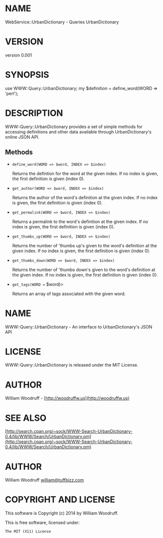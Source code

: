 # NAME

WebService::UrbanDictionary - Queries UrbanDictionary

# VERSION

version 0.001

# SYNOPSIS

use WWW::Query::UrbanDictionary;
my $definition = define\_word(WORD => 'perl');

# DESCRIPTION

WWW::Query::UrbanDictionary provides a set of simple methods for accessing definitions
and other data available through UrbanDictionary's online JSON API.

## Methods

- `define_word(WORD => $word, INDEX => $index)`

    Returns the defintion for the word at the given index.
    If no index is given, the first definition is given (index 0).

- `get_author(WORD => $word, INDEX => $index)`

    Returns the author of the word's definition at the given index.
    If no index is given, the first definition is given (index 0).

- `get_permalink(WORD => $word, INDEX => $index)`

    Returns a permalink to the word's definition at the given index.
    If no index is given, the first definition is given (index 0).

- `get_thumbs_up(WORD => $word, INDEX => $index)`

    Returns the number of 'thumbs up's given to the word's definition at the given index.
    If no index is given, the first definition is given (index 0).

- `get_thumbs_down(WORD => $word, INDEX => $index)`

    Returns the number of 'thumbs down's given to the word's definition at the given index.
    If no index is given, the first definition is given (index 0).

- `get_tags(WORD =` $word)>

    Returns an array of tags associated with the given word.

# NAME

WWW::Query::UrbanDictionary - An interface to UrbanDictionary's JSON API

# LICENSE

WWW::Query::UrbanDictionary is released under the MIT License.

# AUTHOR

William Woodruff - [http://woodruffw.us](http://woodruffw.us)

# SEE ALSO

[http://search.cpan.org/~sock/WWW-Search-UrbanDictionary-0.4/lib/WWW/Search/UrbanDictionary.pm](http://search.cpan.org/~sock/WWW-Search-UrbanDictionary-0.4/lib/WWW/Search/UrbanDictionary.pm)

# AUTHOR

William Woodruff <william@tuffbizz.com>

# COPYRIGHT AND LICENSE

This software is Copyright (c) 2014 by William Woodruff.

This is free software, licensed under:

    The MIT (X11) License
